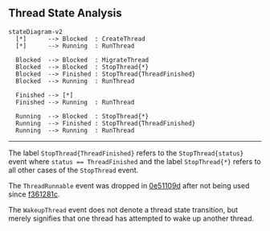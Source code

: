 ## Thread State Analysis

```mermaid
stateDiagram-v2
  [*]      --> Blocked  : CreateThread
  [*]      --> Running  : RunThread

  Blocked  --> Blocked  : MigrateThread
  Blocked  --> Blocked  : StopThread{*}
  Blocked  --> Finished : StopThread{ThreadFinished}
  Blocked  --> Running  : RunThread

  Finished --> [*]
  Finished --> Running  : RunThread

  Running  --> Blocked  : StopThread{*}
  Running  --> Finished : StopThread{ThreadFinished}
  Running  --> Running  : RunThread
```

---

The label `StopThread{ThreadFinished}` refers to the `StopThread{status}` event where `status == ThreadFinished`
and the label `StopThread{*}` refers to all other cases of the `StopThread` event.

The `ThreadRunnable` event was dropped in [0e51109d](https://gitlab.haskell.org/ghc/ghc/-/commit/0e51109d010c474f60f7b3209e399c115c7bcec7) after not being used since [f361281c](https://gitlab.haskell.org/coot/ghc/-/commit/f361281c89fbce42865d8b8b27b0957205366186).

The `WakeupThread` event does not denote a thread state transition, but merely signifies that one thread has attempted to wake up another thread.
